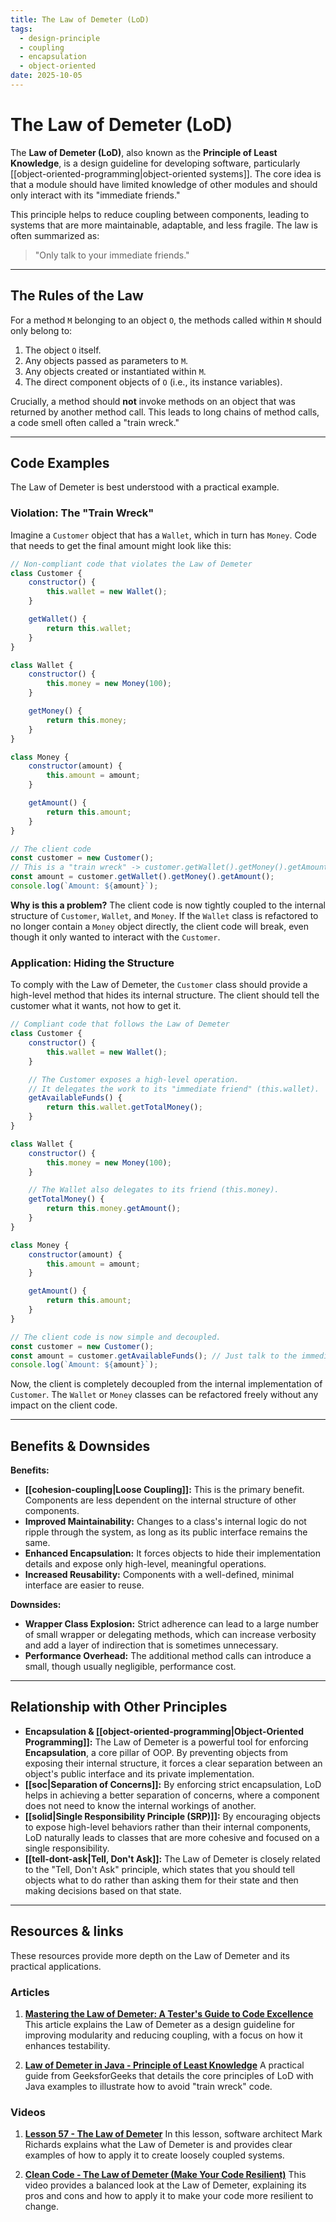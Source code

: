 ```yaml
---
title: The Law of Demeter (LoD)
tags:
  - design-principle
  - coupling
  - encapsulation
  - object-oriented
date: 2025-10-05
---
```

# The Law of Demeter (LoD)

The **Law of Demeter (LoD)**, also known as the **Principle of Least Knowledge**, is a design guideline for developing software, particularly [[object-oriented-programming|object-oriented systems]]. The core idea is that a module should have limited knowledge of other modules and should only interact with its "immediate friends."

This principle helps to reduce coupling between components, leading to systems that are more maintainable, adaptable, and less fragile. The law is often summarized as:

> "Only talk to your immediate friends."

---

## The Rules of the Law

For a method `M` belonging to an object `O`, the methods called within `M` should only belong to:

1.  The object `O` itself.
2.  Any objects passed as parameters to `M`.
3.  Any objects created or instantiated within `M`.
4.  The direct component objects of `O` (i.e., its instance variables).

Crucially, a method should **not** invoke methods on an object that was returned by another method call. This leads to long chains of method calls, a code smell often called a "train wreck."

---

## Code Examples

The Law of Demeter is best understood with a practical example.

### Violation: The "Train Wreck"

Imagine a `Customer` object that has a `Wallet`, which in turn has `Money`. Code that needs to get the final amount might look like this:

```javascript
// Non-compliant code that violates the Law of Demeter
class Customer {
    constructor() {
        this.wallet = new Wallet();
    }

    getWallet() {
        return this.wallet;
    }
}

class Wallet {
    constructor() {
        this.money = new Money(100);
    }

    getMoney() {
        return this.money;
    }
}

class Money {
    constructor(amount) {
        this.amount = amount;
    }

    getAmount() {
        return this.amount;
    }
}

// The client code
const customer = new Customer();
// This is a "train wreck" -> customer.getWallet().getMoney().getAmount()
const amount = customer.getWallet().getMoney().getAmount();
console.log(`Amount: ${amount}`);
```

**Why is this a problem?** The client code is now tightly coupled to the internal structure of `Customer`, `Wallet`, and `Money`. If the `Wallet` class is refactored to no longer contain a `Money` object directly, the client code will break, even though it only wanted to interact with the `Customer`.

### Application: Hiding the Structure

To comply with the Law of Demeter, the `Customer` class should provide a high-level method that hides its internal structure. The client should tell the customer what it wants, not how to get it.

```javascript
// Compliant code that follows the Law of Demeter
class Customer {
    constructor() {
        this.wallet = new Wallet();
    }

    // The Customer exposes a high-level operation.
    // It delegates the work to its "immediate friend" (this.wallet).
    getAvailableFunds() {
        return this.wallet.getTotalMoney();
    }
}

class Wallet {
    constructor() {
        this.money = new Money(100);
    }

    // The Wallet also delegates to its friend (this.money).
    getTotalMoney() {
        return this.money.getAmount();
    }
}

class Money {
    constructor(amount) {
        this.amount = amount;
    }

    getAmount() {
        return this.amount;
    }
}

// The client code is now simple and decoupled.
const customer = new Customer();
const amount = customer.getAvailableFunds(); // Just talk to the immediate friend!
console.log(`Amount: ${amount}`);
```
Now, the client is completely decoupled from the internal implementation of `Customer`. The `Wallet` or `Money` classes can be refactored freely without any impact on the client code.

---

## Benefits & Downsides

**Benefits:**

-   **[[cohesion-coupling|Loose Coupling]]:** This is the primary benefit. Components are less dependent on the internal structure of other components.
-   **Improved Maintainability:** Changes to a class's internal logic do not ripple through the system, as long as its public interface remains the same.
-   **Enhanced Encapsulation:** It forces objects to hide their implementation details and expose only high-level, meaningful operations.
-   **Increased Reusability:** Components with a well-defined, minimal interface are easier to reuse.

**Downsides:**

-   **Wrapper Class Explosion:** Strict adherence can lead to a large number of small wrapper or delegating methods, which can increase verbosity and add a layer of indirection that is sometimes unnecessary.
-   **Performance Overhead:** The additional method calls can introduce a small, though usually negligible, performance cost.

---

## Relationship with Other Principles

-   **Encapsulation & [[object-oriented-programming|Object-Oriented Programming]]:** The Law of Demeter is a powerful tool for enforcing **Encapsulation**, a core pillar of OOP. By preventing objects from exposing their internal structure, it forces a clear separation between an object's public interface and its private implementation.
-   **[[soc|Separation of Concerns]]:** By enforcing strict encapsulation, LoD helps in achieving a better separation of concerns, where a component does not need to know the internal workings of another.
-   **[[solid|Single Responsibility Principle (SRP)]]:** By encouraging objects to expose high-level behaviors rather than their internal components, LoD naturally leads to classes that are more cohesive and focused on a single responsibility.
-   **[[tell-dont-ask|Tell, Don't Ask]]:** The Law of Demeter is closely related to the "Tell, Don't Ask" principle, which states that you should tell objects what to do rather than asking them for their state and then making decisions based on that state.

---

## Resources & links

These resources provide more depth on the Law of Demeter and its practical applications.

### Articles

1.  **[Mastering the Law of Demeter: A Tester's Guide to Code Excellence](https://daniel-delimata.medium.com/mastering-the-law-of-demeter-a-testers-guide-to-code-excellence-52b91df658ad)**
    This article explains the Law of Demeter as a design guideline for improving modularity and reducing coupling, with a focus on how it enhances testability.

2.  **[Law of Demeter in Java - Principle of Least Knowledge](https://www.geeksforgeeks.org/java/law-of-demeter-in-java-principle-of-least-knowledge/)**
    A practical guide from GeeksforGeeks that details the core principles of LoD with Java examples to illustrate how to avoid "train wreck" code.

### Videos

1.  **[Lesson 57 - The Law of Demeter](https://www.youtube.com/watch?v=L60bB4ekIpI)**
    In this lesson, software architect Mark Richards explains what the Law of Demeter is and provides clear examples of how to apply it to create loosely coupled systems.

2.  **[Clean Code - The Law of Demeter (Make Your Code Resilient)](https://www.youtube.com/watch?v=ad9aHgO907g)**
    This video provides a balanced look at the Law of Demeter, explaining its pros and cons and how to apply it to make your code more resilient to change.
